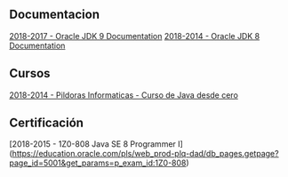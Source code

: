 ## Documentacion 
[2018-2017 - Oracle JDK 9 Documentation](https://docs.oracle.com/javase/9/)
[2018-2014 - Oracle JDK 8 Documentation](https://docs.oracle.com/javase/8/)


## Cursos
[2018-2014 - Pildoras Informaticas - Curso de Java desde cero](https://www.youtube.com/watch?v=coK4jM5wvko&list=PLU8oAlHdN5BktAXdEVCLUYzvDyqRQJ2lk)

## Certificación
[2018-2015 - 1Z0-808 Java SE 8 Programmer I] (https://education.oracle.com/pls/web_prod-plq-dad/db_pages.getpage?page_id=5001&get_params=p_exam_id:1Z0-808)


